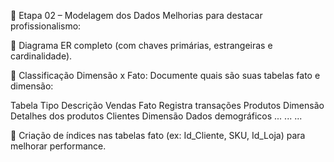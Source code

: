🧱 Etapa 02 – Modelagem dos Dados
Melhorias para destacar profissionalismo:

📌 Diagrama ER completo (com chaves primárias, estrangeiras e cardinalidade).

🧭 Classificação Dimensão x Fato: Documente quais são suas tabelas fato e dimensão:

Tabela	Tipo	Descrição
Vendas	Fato	Registra transações
Produtos	Dimensão	Detalhes dos produtos
Clientes	Dimensão	Dados demográficos
...	...	...

🔐 Criação de índices nas tabelas fato (ex: Id_Cliente, SKU, Id_Loja) para melhorar performance.